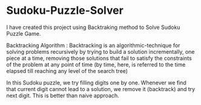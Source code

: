 # Sudoku-Puzzle-Solver
I have created this project using Backtraking method to Solve Sudoku Puzzle Game.

Backtracking Algorithm : Backtracking is an algorithmic-technique for solving problems recursively by trying to build a solution incrementally, one piece at a time, removing those solutions that fail to satisfy the constraints of the problem at any point of time (by time, here, is referred to the time elapsed till reaching any level of the search tree)

In this Sudoku puzzle, we try filling digits one by one. Whenever we find that current digit cannot lead to a solution, we remove it (backtrack) and try next digit. This is better than naive approach.

